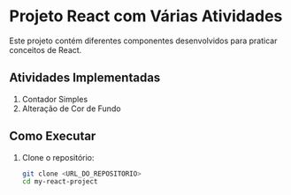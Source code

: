 # Projeto React com Várias Atividades

Este projeto contém diferentes componentes desenvolvidos para praticar conceitos de React.

## Atividades Implementadas
1. Contador Simples
2. Alteração de Cor de Fundo

## Como Executar
1. Clone o repositório:
   ```bash
   git clone <URL_DO_REPOSITORIO>
   cd my-react-project
